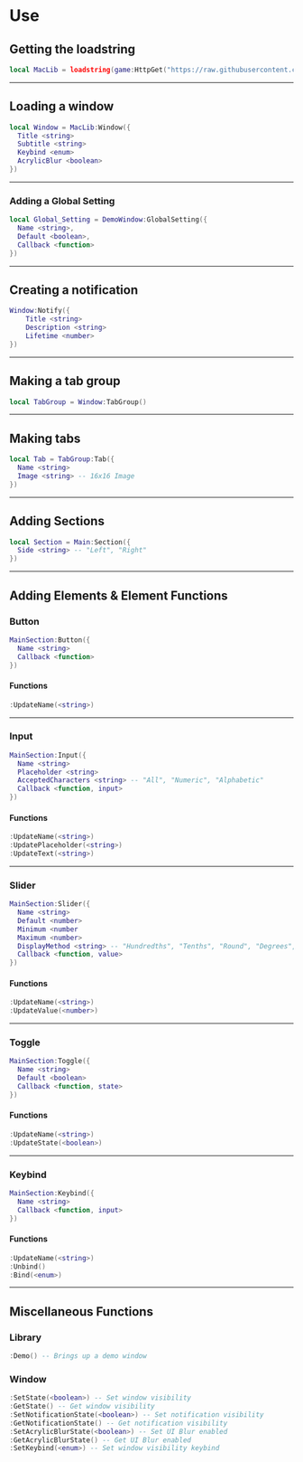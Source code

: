 # Use
## Getting the loadstring
```lua
local MacLib = loadstring(game:HttpGet("https://raw.githubusercontent.com/biggaboy212/Public-Resources/main/MacLib/maclib.lua"))()
```
---
## Loading a window
```lua
local Window = MacLib:Window({
  Title <string>
  Subtitle <string>
  Keybind <enum>
  AcrylicBlur <boolean>
})
```
---
### Adding a Global Setting
```lua
local Global_Setting = DemoWindow:GlobalSetting({
  Name <string>,
  Default <boolean>,
  Callback <function>
})
```
---
## Creating a notification
```lua
Window:Notify({
    Title <string>
    Description <string>
    Lifetime <number>
})
```
---
## Making a tab group
```lua
local TabGroup = Window:TabGroup()
```
---
## Making tabs
```lua
local Tab = TabGroup:Tab({
  Name <string>
  Image <string> -- 16x16 Image
})
```
---
## Adding Sections
```lua
local Section = Main:Section({
  Side <string> -- "Left", "Right"
})
```
---
## Adding Elements & Element Functions
### Button
```lua
MainSection:Button({
  Name <string>
  Callback <function>
})
```
#### Functions
```lua
:UpdateName(<string>)
```
---
### Input
```lua
MainSection:Input({
  Name <string>
  Placeholder <string>
  AcceptedCharacters <string> -- "All", "Numeric", "Alphabetic"
  Callback <function, input>
})
```
#### Functions
```lua
:UpdateName(<string>)
:UpdatePlaceholder(<string>)
:UpdateText(<string>)
```
---
### Slider
```lua
MainSection:Slider({
  Name <string>
  Default <number>
  Minimum <number
  Maximum <number>
  DisplayMethod <string> -- "Hundredths", "Tenths", "Round", "Degrees", "Percent", "Value"
  Callback <function, value>
})
```
#### Functions
```lua
:UpdateName(<string>)
:UpdateValue(<number>)
```
---
### Toggle
```lua
MainSection:Toggle({
  Name <string>
  Default <boolean>
  Callback <function, state>
})
```
#### Functions
```lua
:UpdateName(<string>)
:UpdateState(<boolean>)
```
---
### Keybind
```lua
MainSection:Keybind({
  Name <string>
  Callback <function, input>
})
```
#### Functions
```lua
:UpdateName(<string>)
:Unbind()
:Bind(<enum>)
```

---

## Miscellaneous Functions
### Library
```lua
:Demo() -- Brings up a demo window
```
### Window
```lua
:SetState(<boolean>) -- Set window visibility
:GetState() -- Get window visibility
:SetNotificationState(<boolean>) -- Set notification visibility
:GetNotificationState() -- Get notification visibility
:SetAcrylicBlurState(<boolean>) -- Set UI Blur enabled
:GetAcrylicBlurState() -- Get UI Blur enabled
:SetKeybind(<enum>) -- Set window visibility keybind
```
